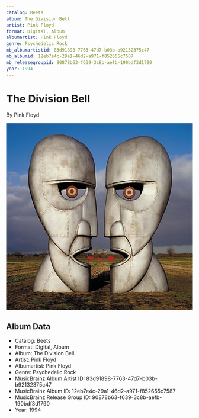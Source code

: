 ```yaml
---
catalog: Beets
album: The Division Bell
artist: Pink Floyd
format: Digital, Album
albumartist: Pink Floyd
genre: Psychedelic Rock
mb_albumartistid: 83d91898-7763-47d7-b03b-b92132375c47
mb_albumid: 12eb7e4c-29a1-46d2-a971-f852655c7587
mb_releasegroupid: 90878b63-f639-3c8b-aefb-190bdf3d1790
year: 1994
---
```


# The Division Bell

By Pink Floyd

![](../../assets/beetscovers/Pink_Floyd-The_Division_Bell.jpg)

## Album Data

- Catalog: Beets
- Format: Digital, Album
- Album: The Division Bell
- Artist: Pink Floyd
- Albumartist: Pink Floyd
- Genre: Psychedelic Rock
- MusicBrainz Album Artist ID: 83d91898-7763-47d7-b03b-b92132375c47
- MusicBrainz Album ID: 12eb7e4c-29a1-46d2-a971-f852655c7587
- MusicBrainz Release Group ID: 90878b63-f639-3c8b-aefb-190bdf3d1790
- Year: 1994


